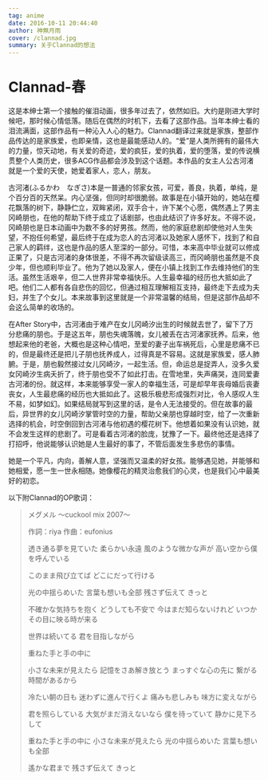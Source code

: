 ```yaml
---
tag: anime
date: 2016-10-11 20:44:40
author: 神無月雨
cover: /clannad.jpg
summary: 关于Clannad的想法
---
```


# Clannad-春

这是本绅士第一个接触的催泪动画，很多年过去了，依然如旧。大约是刚进大学时候吧，那时候心情低落。随后在偶然的时机下，去看了这部作品。当年本绅士看的泪流满面，这部作品有一种沁入人心的魅力。Clannad翻译过来就是家族，整部作品传达的是家族爱，也即亲情，这也是最能感动人的。“爱”是人类所拥有的最伟大的力量，惊天动地，有关爱的奇迹，爱的疯狂，爱的执着，爱的堕落，爱的传说横贯整个人类历史，很多ACG作品都会涉及到这个话题。本作品的女主人公古河渚就是一个爱的天使，她爱着家人，恋人，朋友。

古河渚(ふるかわ　なぎさ)本是一普通的邻家女孩，可爱，善良，执着，单纯，是个百分百的天然呆。内心坚强，但同时却很脆弱。故事是在小镇开始的，她站在樱花飘落的树下，静静伫立，双眸紧闭，双手合十，许下某个心愿，偶然遇上了男主冈崎朋也，在他的帮助下终于成立了话剧部，也由此结识了许多好友。不得不说，冈崎朋也是日本动画中为数不多的好男孩。然而，他的家庭悲剧却使他对人生失望，不抱任何希望，最后终于在成为恋人的古河渚以及她家人感怀下，找到了和自己家人的羁绊，这也是作品的感人至深的一部分。可惜，本来高中毕业就可以修成正果了，只是古河渚的身体很差，不得不再次留级读高三，而冈崎朋也虽然是不良少年，但也顺利毕业了。他为了她以及家人，便在小镇上找到工作去维持他们的生活。虽然生活艰辛，但二人世界非常幸福快乐。人生最幸福的经历也大抵如此了吧。他们二人都有各自悲伤的回忆，但通过相互理解相互支持，最终走下去成为夫妇，并生了个女儿。本来故事到这里就是一个非常温馨的结局，但是这部作品却不会这么简单的收场的。

在After Story中，古河渚由于难产在女儿冈崎汐出生的时候就去世了，留下了万分悲痛的朋也。于是这五年，朋也失魂落魄，女儿被丢在古河渚家抚养。后来，他想起来他的老爸，大概也是这种心情吧，至爱的妻子出车祸死后，心里是悲痛不已的，但是最终还是把儿子朋也抚养成人，过得真是不容易。这就是家族爱，感人肺腑。于是，朋也毅然接过女儿冈崎汐，一起生活。但，命运总是捉弄人，没多久爱女冈崎汐生病夭折了，终于朋也受不了如此打击。在雪地里，失声痛哭，连同爱妻古河渚的份。就这样，本来能够享受一家人的幸福生活，可是却早年丧母婚后丧妻丧女，人生最悲痛的经历也大抵如此了。这极乐极悲形成强烈对比，令人感叹人生不易，如梦如幻。如果结局就写到这里的话，是令人无法接受的。但在故事的最后，异世界的女儿冈崎汐掌管时空的力量，帮助父亲朋也穿越时空，给了一次重新选择的机会，时空倒回到古河渚与他初遇的樱花树下。他想着如果没有认识她，就不会发生这样的悲剧了。可是看着古河渚的脸庞，犹豫了一下。最终他还是选择了打招呼，他说能够认识她是人生最好的事了，不管后面发生多悲伤的事情。

她是一个平凡，内向，善解人意，坚强而又温柔的好女孩。能够遇见她，并能够和她相爱，愿一生一世永相随。她像樱花的精灵治愈我们的心灵，也是我们心中最美好的初恋。

以下附Clannad的OP歌词：

> メグメル ～cuckool mix 2007～
>
> 作詞：riya
> 作曲：eufonius
>
> 透き通る夢を見ていた
> 柔らかい永遠
> 風のような微かな声が
> 高い空から僕を呼んでいる
>
> このまま飛び立てば
> どこにだって行ける
>
> 光の中揺らめいた
> 言葉も想いも全部
> 残さず伝えて きっと
>
> 不確かな気持ちを抱く
> どうしても不安で
> 今はまだ知らないけれど
> いつかその目に映る時が来る
>
> 世界は続いてる
> 君を目指しながら
>
> 重ねた手と手の中に
>
> 小さな未来が見えたら
> 記憶をさあ解き放とう
> まっすぐな心の先に
> 繋がる時間があるから
>
> 冷たい朝の日も
> 迷わずに進んで行くよ
> 痛みも悲しみも
> 味方に変えながら
>
> 君を照らしている
> 大気がまだ消えないなら
> 僕を待っていて
> 静かに見下ろして
>
> 重ねた手と手の中に
> 小さな未来が見えたら
> 光の中揺らめいた
> 言葉も想いも全部
>
> 遙かな君まで
> 残さず伝えて きっと

